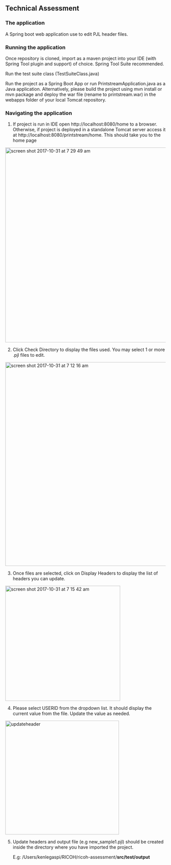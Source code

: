 ## Technical Assessment

### The application
A Spring boot web application use to edit PJL header files.

### Running the application
Once repository is cloned, import as a maven project into your IDE (with Spring Tool plugin and support) of choice. Spring Tool Suite recommended.

Run the test suite class (TestSuiteClass.java)

Run the project as a Spring Boot App or run PrintstreamApplication.java as a Java application. Alternatively, please build the project using mvn install or mvn package and deploy the war file (rename to printstream.war) in the webapps folder of your local Tomcat repository.

### Navigating the application

1. If project is run in IDE open http://localhost:8080/home to a browser. Otherwise, if project is deployed in a standalone Tomcat server access it at http://localhost:8080/printstream/home. This should take you to the home page

<img width="611" alt="screen shot 2017-10-31 at 7 29 49 am" src="https://user-images.githubusercontent.com/33222508/32194047-59a52e8c-be0d-11e7-80f8-3b0ea5b2731f.png">

2. Click Check Directory to display the files used. You may select 1 or more .pjl files to edit.

<img width="639" alt="screen shot 2017-10-31 at 7 12 16 am" src="https://user-images.githubusercontent.com/33222508/32193287-ea756524-be0a-11e7-975a-1a106cc9a47a.png">

3. Once files are selected, click on Display Headers to display the list of headers you can update. 

<img width="361" alt="screen shot 2017-10-31 at 7 15 42 am" src="https://user-images.githubusercontent.com/33222508/32193426-57c62c8a-be0b-11e7-80e6-5a9f667e738f.png">

4. Please select USERID from the dropdown list. It should display the current value from the file. Update the value as needed.

<img width="357" alt="updateheader" src="https://user-images.githubusercontent.com/33222508/32208874-74d91546-be59-11e7-8aef-99bc475d0d71.png">

5. Update headers and output file (e.g new_sample1.pjl) should be created inside the directory where you have imported the project.

   E.g: /Users/kenlegaspi/RICOH/ricoh-assessment/**src/test/output**
